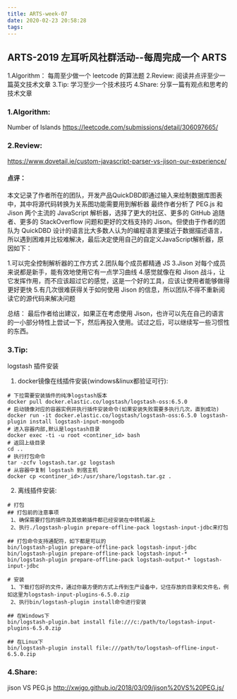 ```yaml
---
title: ARTS-week-07
date: 2020-02-23 20:58:28
tags:
---
```


## ARTS-2019 左耳听风社群活动--每周完成一个 ARTS
1.Algorithm： 每周至少做一个 leetcode 的算法题
2.Review: 阅读并点评至少一篇英文技术文章
3.Tip: 学习至少一个技术技巧
4.Share: 分享一篇有观点和思考的技术文章

### 1.Algorithm:

Number of Islands https://leetcode.com/submissions/detail/306097665/

### 2.Review:

https://www.dovetail.ie/custom-javascript-parser-vs-jison-our-experience/

#### 点评：

本文记录了作者所在的团队，开发产品QuickDBD即通过输入来绘制数据库图表中，其中将源代码转换为关系图功能需要用到解析器
最终作者分析了 PEG.js 和  Jison 两个主流的 JavaScript 解析器，选择了更大的社区、更多的 GitHub 追随者、更多的 StackOverflow 问题和更好的文档支持的 Jison。但使由于作者的团队为 QuickDBD 设计的语言比大多数人认为的编程语言更接近于数据描述语言，所以遇到困难并比较难解决，最后决定使用自己的自定义JavaScript解析器，原因如下：

1.可以完全控制解析器的工作方式
2.团队每个成员都精通 JS
3.Jison 对每个成员来说都是新手，能有效地使用它有一点学习曲线
4.感觉就像在和 Jison 战斗，让它发挥作用，而不应该超过它的感觉，这是一个好的工具，应该让使用者能够做得更好更快
5.有几次很难获得关于如何使用 Jison 的信息，所以团队不得不重新阅读它的源代码来解决问题

总结：
最后作者给出建议，如果正在考虑使用 Jison，也许可以先在自己的语言的一小部分特性上尝试一下，然后再投入使用。试过之后，可以继续写一些习惯性的东西。

### 3.Tip:
logstash 插件安装

1. docker镜像在线插件安装(windows&linux都验证可行):
``` shell
# 下拉需要安装插件的纯净logstash版本
docker pull docker.elastic.co/logstash/logstash-oss:6.5.0
# 启动镜像对应的容器实例并执行插件安装命令(如果安装失败需要多执行几次，直到成功)
docker run -it docker.elastic.co/logstash/logstash-oss:6.5.0 logstash-plugin install logstash-input-mongodb
# 进入容器内部,默认是logstash目录
docker exec -ti -u root <continer_id> bash
# 返回上级目录
cd ..
# 执行打包命令
tar -zcfv logstash.tar.gz logstash
# 从容器中复制 logstash 到宿主机
docker cp <continer_id>:/usr/share/logstash.tar.gz .
```

2. 离线插件安装:
``` shell
# 打包
## 打包前的注意事项
 1、确保需要打包的插件及其依赖插件都已经安装在中转机器上
 2、执行./logstash-plugin prepare-offline-pack logstash-input-jdbc来打包

## 打包命令支持通配符，如下都是可以的
bin/logstash-plugin prepare-offline-pack logstash-input-jdbc 
bin/logstash-plugin prepare-offline-pack logstash-input-* 
bin/logstash-plugin prepare-offline-pack logstash-output-* logstash-input-jdbc

# 安装
 1、下载打包好的文件，通过你最方便的方式上传到生产设备中，记住存放的目录和文件名，例如这里为logstash-input-plugins-6.5.0.zip
 2、执行bin/logstash-plugin install命令进行安装

## 在Windows下
bin/logstash-plugin.bat install file:///c:/path/to/logstash-input-plugins-6.5.0.zip

## 在Linux下
bin/logstash-plugin install file:///path/to/logstash-offline-input-6.5.0.zip
```

### 4.Share:

jison VS PEG.js
http://xwjgo.github.io/2018/03/09/jison%20VS%20PEG.js/
